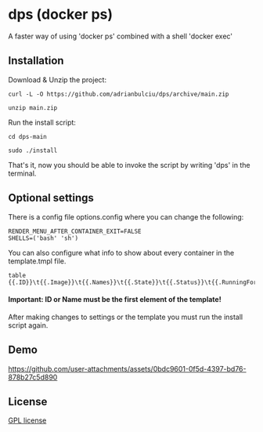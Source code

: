 
# dps (docker ps)

A faster way of using 'docker ps' combined with a shell 'docker exec'

## Installation

Download & Unzip the project:

```
curl -L -O https://github.com/adrianbulciu/dps/archive/main.zip

unzip main.zip
```

Run the install script:

```
cd dps-main

sudo ./install
```

That's it, now you should be able to invoke the script by writing 'dps' in the terminal.
    
## Optional settings

There is a config file options.config where you can change the following:

```
RENDER_MENU_AFTER_CONTAINER_EXIT=FALSE
SHELLS=('bash' 'sh')
```

You can also configure what info to show about every container in the template.tmpl file.

```
table {{.ID}}\t{{.Image}}\t{{.Names}}\t{{.State}}\t{{.Status}}\t{{.RunningFor}}
```

#### Important: ID or Name must be the first element of the template!

After making changes to settings or the template you must run the install script again.

## Demo

https://github.com/user-attachments/assets/0bdc9601-0f5d-4397-bd76-878b27c5d890

## License

[GPL license](LICENSE.md)
